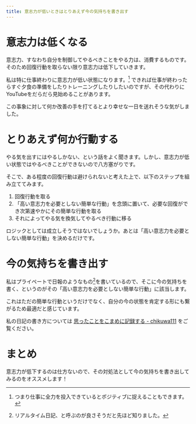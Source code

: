 ```yaml
---
title: 意志力が低いときはとりあえず今の気持ちを書き出す
---
```


# 意志力は低くなる

意志力、すなわち自分を制御してやるべきことをやる力は、消費するものです。そのため回復行動を取らない限り意志力は低下していきます。

私は特に仕事終わりに意志力が低い状態になります。[^1] できれば仕事が終わったらすぐ夕食の準備をしたりトレーニングしたりしたいのですが、その代わりにYouTubeをだらだら見始めることがあります。

この事象に対して何か改善の手を打てるとより幸せな一日を送れそうな気がしました。

# とりあえず何か行動する

やる気を出すにはやるしかない、という話をよく聞きます。しかし、意志力が低い状態ではやるべきことができないので八方塞がりです。

そこで、ある程度の回復行動は避けられないと考えた上で、以下のステップを組み立ててみます。

1. 回復行動を取る
2. 「高い意志力を必要としない簡単な行動」を念頭に置いて、必要な回復ができ次第速やかにその簡単な行動を取る
3. それによってやる気を換気してやるべき行動に移る

ロジックとしては成立しそうではないでしょうか。あとは「高い意志力を必要としない簡単な行動」を決めるだけです。

# 今の気持ちを書き出す

私はプライペートで日報のようなもの[^2]を書いているので、そこに今の気持ちを書く、というのがその「高い意志力を必要としない簡単な行動」に該当します。

これはただの簡単な行動というだけでなく、自分の今の状態を肯定する形にも繋がるため最適だと感じています。

私の日記の書き方については [思ったことをこまめに記録する - chikuwa111](https://scrapbox.io/chikuwa111/%E6%80%9D%E3%81%A3%E3%81%9F%E3%81%93%E3%81%A8%E3%82%92%E3%81%93%E3%81%BE%E3%82%81%E3%81%AB%E8%A8%98%E9%8C%B2%E3%81%99%E3%82%8B) をご覧ください。

# まとめ

意志力が低下するのは仕方ないので、その対処法として今の気持ちを書き出してみるのをオススメします！

[^1]: つまり仕事に全力を投入できているとポジティブに捉えることもできます。
[^2]: リアルタイム日記、と呼ぶのが良さそうだと先ほど知りました。
